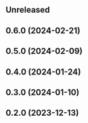 <!-- Learn how to maintain this file at https://github.com/WordPress/gutenberg/tree/HEAD/packages#maintaining-changelogs. -->

## Unreleased

## 0.6.0 (2024-02-21)

## 0.5.0 (2024-02-09)

## 0.4.0 (2024-01-24)

## 0.3.0 (2024-01-10)

## 0.2.0 (2023-12-13)
